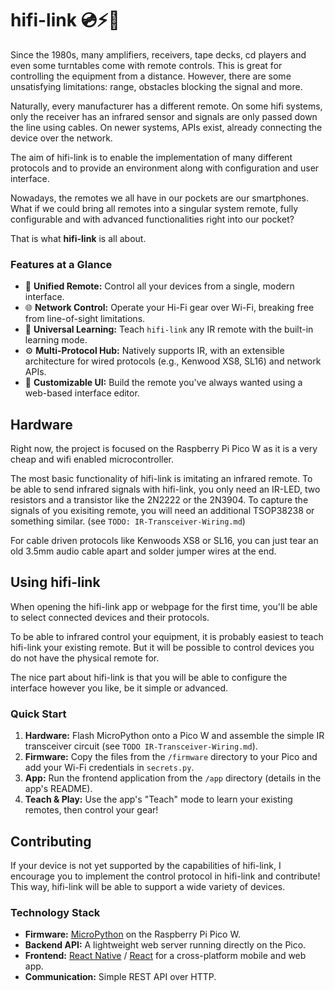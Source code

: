 # hifi-link 💿⚡️📀

Since the 1980s, many amplifiers, receivers, tape decks, cd players and even some turntables come with remote controls. This is great for controlling the equipment from a distance. However, there are some unsatisfying limitations: range, obstacles blocking the signal and more.

Naturally, every manufacturer has a different remote. On some hifi systems, only the receiver has an infrared sensor and signals are only passed down the line using cables. On newer systems, APIs exist, already connecting the device over the network.

The aim of hifi-link is to enable the implementation of many different protocols and to provide an environment along with configuration and user interface.

Nowadays, the remotes we all have in our pockets are our smartphones. What if we could bring all remotes into a singular system remote, fully configurable and with advanced functionalities right into our pocket?

That is what **hifi-link** is all about.

    
### Features at a Glance

*   📱 **Unified Remote:** Control all your devices from a single, modern interface.
*   🌐 **Network Control:** Operate your Hi-Fi gear over Wi-Fi, breaking free from line-of-sight limitations.
*   🧠 **Universal Learning:** Teach `hifi-link` any IR remote with the built-in learning mode.
*   ⚙️ **Multi-Protocol Hub:** Natively supports IR, with an extensible architecture for wired protocols (e.g., Kenwood XS8, SL16) and network APIs.
*   🔧 **Customizable UI:** Build the remote you've always wanted using a web-based interface editor.

## Hardware

Right now, the project is focused on the Raspberry Pi Pico W as it is a very cheap and wifi enabled microcontroller. 

The most basic functionality of hifi-link is imitating an infrared remote. To be able to send infrared signals with hifi-link, you only need an IR-LED, two resistors and a transistor like the 2N2222 or the 2N3904.
To capture the signals of you exisiting remote, you will need an additional TSOP38238 or something similar. (see `TODO: IR-Transceiver-Wiring.md`)

For cable driven protocols like Kenwoods XS8 or SL16, you can just tear an old 3.5mm audio cable apart and solder jumper wires at the end.

## Using hifi-link

When opening the hifi-link app or webpage for the first time, you'll be able to select connected devices and their protocols.

To be able to infrared control your equipment, it is probably easiest to teach hifi-link your existing remote. But it will be possible to control devices you do not have the physical remote for.

The nice part about hifi-link is that you will be able to configure the interface however you like, be it simple or advanced.

### Quick Start

1.  **Hardware:** Flash MicroPython onto a Pico W and assemble the simple IR transceiver circuit (see `TODO IR-Transceiver-Wiring.md`).
2.  **Firmware:** Copy the files from the `/firmware` directory to your Pico and add your Wi-Fi credentials in `secrets.py`.
3.  **App:** Run the frontend application from the `/app` directory (details in the app's README).
4.  **Teach & Play:** Use the app's "Teach" mode to learn your existing remotes, then control your gear!

## Contributing

If your device is not yet supported by the capabilities of hifi-link, I encourage you to implement the control protocol in hifi-link and contribute!
This way, hifi-link will be able to support a wide variety of devices.

### Technology Stack

*   **Firmware:** [MicroPython](https://micropython.org/) on the Raspberry Pi Pico W.
*   **Backend API:** A lightweight web server running directly on the Pico.
*   **Frontend:** [React Native](https://reactnative.dev/) / [React](https://reactjs.org/) for a cross-platform mobile and web app.
*   **Communication:** Simple REST API over HTTP.
